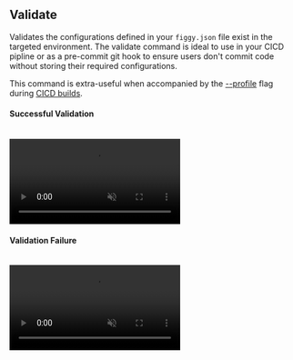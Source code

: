 

## Validate

Validates the configurations defined in your `figgy.json` file exist in the targeted environment. The validate command
is ideal to use in your CICD pipline or as a pre-commit git hook to ensure users don't commit code without storing
their required configurations. 

This command is extra-useful when accompanied by the [--profile](/commands/flags/profile/) flag during [CICD builds](/user-guides/how-to/cicd-validation.html).


#### Successful Validation
<br/>
<video autoplay loop muted class="video"><source src="/images/videos/validate-success.mp4" type="video/mp4"></video>
<br/>


#### Validation Failure
<br/>
<video autoplay loop muted class="video"><source src="/images/videos/validate-failure.mp4" type="video/mp4"></video>
<br/>
